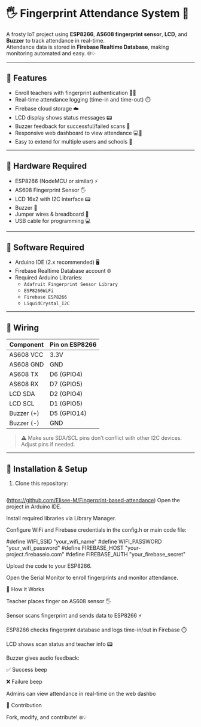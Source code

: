 # 🖐️ Fingerprint Attendance System 🥶

A frosty IoT project using **ESP8266**, **AS608 fingerprint sensor**, **LCD**, and **Buzzer** to track attendance in real-time.  
Attendance data is stored in **Firebase Realtime Database**, making monitoring automated and easy. 🌐✨

---

## 🔹 Features

- Enroll teachers with fingerprint authentication 🧑‍🏫  
- Real-time attendance logging (time-in and time-out) ⏱️  
- Firebase cloud storage ☁️  
- LCD display shows status messages 📟  
- Buzzer feedback for successful/failed scans 🔔  
- Responsive web dashboard to view attendance 💻📱  
- Easy to extend for multiple users and schools 🏫  

---

## 🔹 Hardware Required

- ESP8266 (NodeMCU or similar) ⚡  
- AS608 Fingerprint Sensor 🖐️  
- LCD 16x2 with I2C interface 📟  
- Buzzer 🔔  
- Jumper wires & breadboard 🔌  
- USB cable for programming 💻  

---

## 🔹 Software Required

- Arduino IDE (2.x recommended) 🖥️  
- Firebase Realtime Database account 🌐  
- Required Arduino Libraries:  
  - `Adafruit Fingerprint Sensor Library`  
  - `ESP8266WiFi`  
  - `Firebase ESP8266`  
  - `LiquidCrystal_I2C`  

---

## 🔹 Wiring

| Component            | Pin on ESP8266         |
|----------------------|----------------------|
| AS608 VCC            | 3.3V                 |
| AS608 GND            | GND                  |
| AS608 TX             | D6 (GPIO4)           |
| AS608 RX             | D7 (GPIO5)           |
| LCD SDA              | D2 (GPIO4)           |
| LCD SCL              | D1 (GPIO5)           |
| Buzzer (+)           | D5 (GPIO14)          |
| Buzzer (-)           | GND                  |

> ⚠️ Make sure SDA/SCL pins don’t conflict with other I2C devices. Adjust pins if needed.  

---

## 🔹 Installation & Setup

1. Clone this repository:  
   ```bash
  (https://github.com/Elisee-M/Fingerprint-based-attendance)
Open the project in Arduino IDE.

Install required libraries via Library Manager.

Configure WiFi and Firebase credentials in the config.h or main code file:

#define WIFI_SSID "your_wifi_name"
#define WIFI_PASSWORD "your_wifi_password"
#define FIREBASE_HOST "your-project.firebaseio.com"
#define FIREBASE_AUTH "your_firebase_secret"

Upload the code to your ESP8266.

Open the Serial Monitor to enroll fingerprints and monitor attendance.

🔹 How it Works

Teacher places finger on AS608 sensor 🖐️

Sensor scans fingerprint and sends data to ESP8266 ⚡

ESP8266 checks fingerprint database and logs time-in/out in Firebase ⏱️

LCD shows scan status and teacher info 📟

Buzzer gives audio feedback:

✅ Success beep

❌ Failure beep

Admins can view attendance in real-time on the web dashbo

🔹 Contribution

Fork, modify, and contribute! ❄️💡
